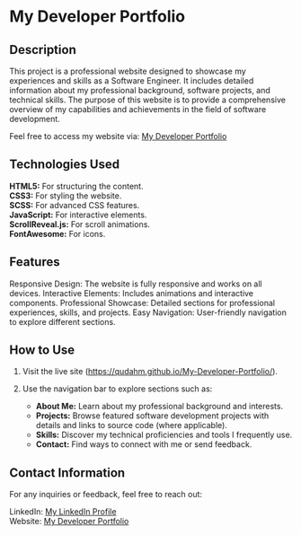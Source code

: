 # My Developer Portfolio

## Description
This project is a professional website designed to showcase my experiences and skills as a Software Engineer. It includes detailed information about my professional background, software projects, and technical skills. The purpose of this website is to provide a comprehensive overview of my capabilities and achievements in the field of software development.

Feel free to access my website via: [My Developer Portfolio](https://qudahm.github.io/My-Developer-Portfolio/)

## Technologies Used
<b>HTML5:</b> For structuring the content.<br>
<b>CSS3:</b> For styling the website.<br>
<b>SCSS:</b> For advanced CSS features.<br>
<b>JavaScript:</b> For interactive elements.<br>
<b>ScrollReveal.js:</b> For scroll animations.<br>
<b>FontAwesome:</b> For icons.

## Features
Responsive Design: The website is fully responsive and works on all devices.
Interactive Elements: Includes animations and interactive components.
Professional Showcase: Detailed sections for professional experiences, skills, and projects.
Easy Navigation: User-friendly navigation to explore different sections.

## How to Use
1. Visit the live site (https://qudahm.github.io/My-Developer-Portfolio/).

2. Use the navigation bar to explore sections such as:
    * <b>About Me:</b> Learn about my professional background and interests.
    * <b>Projects:</b> Browse featured software development projects with details and links to source code (where applicable).
    * <b>Skills:</b> Discover my technical proficiencies and tools I frequently use.
    * <b>Contact:</b> Find ways to connect with me or send feedback.


## Contact Information
For any inquiries or feedback, feel free to reach out:

LinkedIn: <a href ="https://www.linkedin.com/in/qudahm/"> My LinkedIn Profile <a> <br>
Website: <a href ="https://qudahm.github.io/My-Developer-Portfolio/"> My Developer Portfolio </a>
